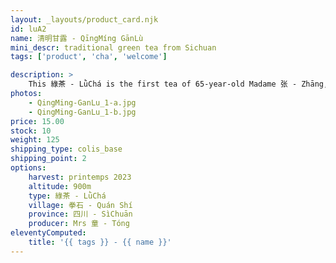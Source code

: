 ```yaml
---
layout: _layouts/product_card.njk
id: luA2
name: 清明甘露 - QīngMíng GānLù
mini_descr: traditional green tea from Sichuan
tags: ['product', 'cha', 'welcome']

description: >
    This 綠茶 - LǜChá is the first tea of 65-year-old Madame 张 - Zhāng, a young producer. A former headmistress of 三峡 - SānXiá Primary School, she spends her new life in the tea gardens of her producer friends.<!--more--> Her tea is sincere with adorable little flaws of youth.
photos:
    - QingMing-GanLu_1-a.jpg
    - QingMing-GanLu_1-b.jpg
price: 15.00
stock: 10
weight: 125
shipping_type: colis_base
shipping_point: 2
options:
    harvest: printemps 2023
    altitude: 900m
    type: 綠茶 - LǜChá
    village: 拳石 - Quán Shí
    province: 四川 - SìChuān
    producer: Mrs 童 - Tóng
eleventyComputed:
    title: '{{ tags }} - {{ name }}'
---
```

